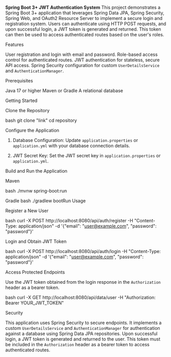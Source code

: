 **Spring Boot 3+ JWT Authentication System**
This project demonstrates a Spring Boot 3+ application that leverages Spring Data JPA, Spring Security, Spring Web, and OAuth2 Resource Server to implement a secure login and registration system. Users can authenticate using HTTP POST requests, and upon successful login, a JWT token is generated and returned. This token can then be used to access authenticated routes based on the user's roles.

Features

User registration and login with email and password.
Role-based access control for authenticated routes.
JWT authentication for stateless, secure API access.
Spring Security configuration for custom `UserDetailsService` and `AuthenticationManager`.

Prerequisites

Java 17 or higher
Maven or Gradle
A relational database

Getting Started

Clone the Repository

bash
git clone "link"
cd repository


Configure the Application

1. Database Configuration: Update `application.properties` or `application.yml` with your database connection details.

2. JWT Secret Key: Set the JWT secret key in `application.properties` or `application.yml`.

Build and Run the Application

 Maven

bash
./mvnw spring-boot:run


Gradle
bash
./gradlew bootRun
Usage

 Register a New User

bash
curl -X POST http://localhost:8080/api/auth/register -H "Content-Type: application/json" -d '{"email": "user@example.com", "password": "password"}'


Login and Obtain JWT Token

bash
curl -X POST http://localhost:8080/api/auth/login -H "Content-Type: application/json" -d '{"email": "user@example.com", "password": "password"}'

 Access Protected Endpoints

Use the JWT token obtained from the login response in the `Authorization` header as a bearer token.

bash
curl -X GET http://localhost:8080/api/data/user -H "Authorization: Bearer YOUR_JWT_TOKEN"


Security

This application uses Spring Security to secure endpoints. It implements a custom `UserDetailsService` and `AuthenticationManager` for authentication against a database using Spring Data JPA repositories. Upon successful login, a JWT token is generated and returned to the user. This token must be included in the `Authorization` header as a bearer token to access authenticated routes.

